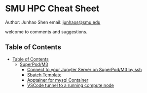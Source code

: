 # SMU HPC Cheat Sheet
Author: Junhao Shen
email: junhaos@smu.edu

welcome to comments and suggestions.


## Table of Contents
- [Table of Contents](#table-of-contents)
  - [SuperPod/M3](#superpodm3)
    - [Connect to your Jupyter Server on SuperPod/M3 by ssh](ssh2superpod.md)
    - [Sbatch Template](slurm_command_line.md)
    - [Apptainer for mysql Container](apptainer_cmd.md)
    - [VSCode tunnel to a running compute node](vscode_sshtunnel2superpod.md)